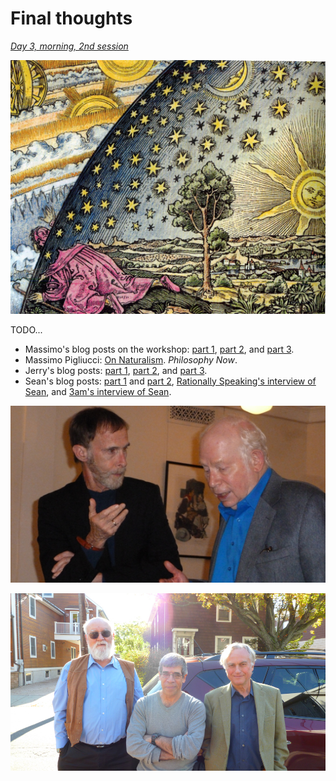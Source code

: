Final thoughts
================================================================================

*[Day 3, morning, 2nd session](https://www.youtube.com/watch?v=KhZPlD448SA&list=PLrxfgDEc2NxYQuZ5T6CSdS8uafdh0kmDL&index=9)*

![The [Flammarion engraving](https://en.wikipedia.org/wiki/Flammarion_engraving).](img/flammarion_engraving.jpg)

TODO...

-   Massimo's blog posts on the workshop: [part 1](http://rationallyspeaking.blogspot.com/2012/10/from-naturalism-workshop-part-i.html),
    [part 2](http://rationallyspeaking.blogspot.com/2012/10/from-naturalism-workshop-part-ii.html), 
    and [part 3](http://rationallyspeaking.blogspot.com/2012/10/from-naturalism-workshop-part-iii.html).
-   Massimo Pigliucci: [On Naturalism](https://philosophynow.org/issues/96/On_Naturalism). *Philosophy Now*.
-   Jerry's blog posts: [part 1](https://whyevolutionistrue.wordpress.com/2012/10/27/interim-report-moving-naturalism-forward-meeting/),
    [part 2](https://whyevolutionistrue.wordpress.com/2012/10/29/moving-naturalism-forward-my-summary/),
    and [part 3](https://whyevolutionistrue.wordpress.com/2012/10/31/sean-carroll-assesses-the-stockbridge-workshop/).
-   Sean's blog posts: [part 1](http://blogs.discovermagazine.com/cosmicvariance/2012/10/11/moving-naturalism-forward/)
    and [part 2](http://blogs.discovermagazine.com/cosmicvariance/2012/10/30/nudging-naturalism-just-a-bit-forward/),
    [Rationally Speaking's interview of Sean](http://rationallyspeakingpodcast.org/show/rs87-sean-carroll-on-naturalism.html),
    and [3am's interview of Sean](http://www.3ammagazine.com/3am/the-philosopher-physicist/).

![Alex Rosenberg and Steven Weinberg. (Image credit: [whyevolutionistrue.wordpress.com](https://whyevolutionistrue.wordpress.com/2013/10/20/steven-weinberg-discusses-the-mysteries-of-physics/))](img/alex-and-steve.jpg)

![Daniel Dennett, Jerry Coyne, and Richard Dawkins. (Image credit: [whyevolutionistrue.wordpress.com](https://whyevolutionistrue.wordpress.com/2012/10/25/road-trip-with-the-boys/))](img/dennett-coyne-dawkins-road-trip.jpg)


